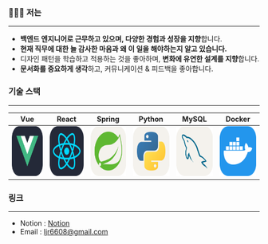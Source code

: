 

### 🧑🏼‍💻 저는

---

- **백엔드 엔지니어로 근무하고 있으며, 다양한 경험과 성장을 지향**합니다.
- **현재 직무에 대한 늘 감사한 마음과 왜 이 일을 해야하는지 알고 있습니다.**
- 디자인 패턴을 학습하고 적용하는 것을 좋아하며, **변화에 유연한 설계를 지향**합니다.
- **문서화를 중요하게 생각**하고, 커뮤니케이션 & 피드백을 좋아합니다.

### 기술 스택

---
| Vue| React| Spring| Python | MySQL|Docker|
|-----------------------------------------------------|-------------------------------------------------------|--------------------------------------------------------|--------------------------------------------------------|-------------------------------------------------------|-------|
| <img src="images/Vue.svg" width="100" height="100"> | <img src="images/React.svg" width="100" height="100"> | <img src="images/Spring.svg" width="100" height="100"> | <img src="images/Python.svg" width="100" height="100"> | <img src="images/MySQL.svg" width="100" height="100"> |<img src="images/Docker.svg" width="100" height="100">|

### 링크

---

- Notion : [Notion](https://south-sunshine-1a6.notion.site/NotionBlog-18bfe37bb9b04e0e9b9f0126e13a9a67?pvs=4)
- Email : ljr6608@gmail.com

